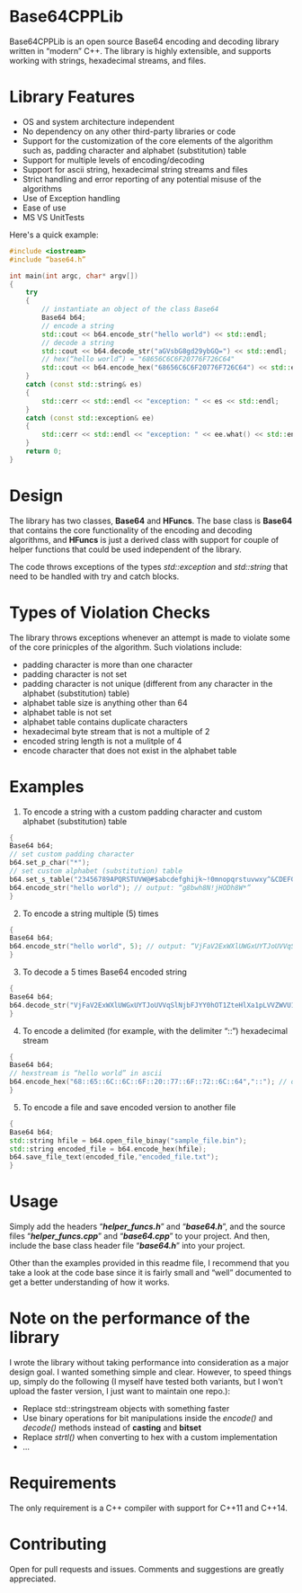 # Base64CPPLib
Base64CPPLib is an open source Base64 encoding and decoding library written in “modern” C++. The library is highly extensible, and supports working with strings, hexadecimal streams, and files.

# Library Features

* OS and system architecture independent
* No dependency on any other third-party libraries or code
* Support for the customization of the core elements of the algorithm such as, padding character and alphabet (substitution) table
* Support for multiple levels of encoding/decoding
* Support for ascii string, hexadecimal string streams and files
* Strict handling and error reporting of any potential misuse of the algorithms
* Use of Exception handling
* Ease of use
* MS VS UnitTests

Here's a quick example:

```c++
#include <iostream>
#include “base64.h”

int main(int argc, char* argv[])
{
    try
    {
        // instantiate an object of the class Base64
        Base64 b64;
        // encode a string
        std::cout << b64.encode_str("hello world") << std::endl;
        // decode a string
        std::cout << b64.decode_str("aGVsbG8gd29ybGQ=") << std::endl;
        // hex(“hello world”) = "68656C6C6F20776F726C64"
        std::cout << b64.encode_hex("68656C6C6F20776F726C64") << std::endl;
    }
    catch (const std::string& es)
    {
        std::cerr << std::endl << "exception: " << es << std::endl;
    }
    catch (const std::exception& ee)
    {
        std::cerr << std::endl << "exception: " << ee.what() << std::endl;
    }
    return 0;
}
```
# Design

The library has two classes, **Base64** and **HFuncs**. The base class is **Base64** that contains the core functionality of the encoding and decoding algorithms, and **HFuncs** is just a derived class with support for couple of helper functions that could be used independent of the library.

The code throws exceptions of the types *std::exception* and *std::string* that need to be handled with try and catch blocks.

# Types of Violation Checks

The library throws exceptions whenever an attempt is made to violate some of the core prinicples of the algorithm. Such violations include:

* padding character is more than one character
* padding character is not set
* padding character is not unique (different from any character in the alphabet (substitution) table)
* alphabet table size is anything other than 64
* alphabet table is not set
* alphabet table contains duplicate characters
* hexadecimal byte stream that is not a multiple of 2
* encoded string length is not a mulitple of 4
* encode character that does not exist in the alphabet table

# Examples

1. To encode a string with a custom padding character and custom alphabet (substitution) table
```c++
{
Base64 b64;
// set custom padding character
b64.set_p_char("*");
// set custom alphabet (substitution) table
b64.set_s_table("23456789APQRSTUVW@#$abcdefghijk~!0mnopqrstuvwxy^&CDEFGHIJKLMNO()");
b64.encode_str("hello world"); // output: “g8bwh8N!jHODh8W*”
}
```
2. To encode a string multiple (5) times
```c++
{
Base64 b64;
b64.encode_str("hello world", 5); // output: “VjFaV2ExWXlUWGxUYTJoUVVqSlNjbFJYY0hOT1ZteHlXa1pLVVZWVU1Eaz0=”
}
```
3. To decode a 5 times Base64 encoded string
```c++
{
Base64 b64;
b64.decode_str("VjFaV2ExWXlUWGxUYTJoUVVqSlNjbFJYY0hOT1ZteHlXa1pLVVZWVU1Eaz0=", 5); // output: “hello world”
}
```
4. To encode a delimited (for example, with the delimiter “::”) hexadecimal stream
```c++
{
Base64 b64;
// hexstream is “hello world” in ascii
b64.encode_hex("68::65::6C::6C::6F::20::77::6F::72::6C::64","::"); // output: “aGVsbG8gd29ybGQ=”
}
```
5. To encode a file and save encoded version to another file
```c++
{
Base64 b64;
std::string hfile = b64.open_file_binay("sample_file.bin");
std::string encoded_file = b64.encode_hex(hfile);
b64.save_file_text(encoded_file,"encoded_file.txt");
}
```
# Usage

Simply add the headers “***helper_funcs.h***” and “***base64.h***”, and the source files “***helper_funcs.cpp***” and “***base64.cpp***” to your project. And then, include the base class header file “***base64.h***” into your project.

Other than the examples provided in this readme file, I recommend that you take a look at the code base since it is fairly small and “well” documented to get a better understanding of how it works.

# Note on the performance of the library

I wrote the library without taking performance into consideration as a major design goal. I wanted something simple and clear. However, to speed things up, simply do the following (I myself have tested both variants, but I  won't upload the faster version, I just want to maintain one repo.):

* Replace std::stringstream objects with something faster
* Use binary operations for bit manipulations inside the *encode()* and *decode()* methods instead of **casting** and **bitset**
* Replace *strtl()* when converting to hex with a custom implementation
* ...

# Requirements

The only requirement is a C++ compiler with support for C++11 and C++14.

# Contributing

Open for pull requests and issues. Comments and suggestions are greatly appreciated.
